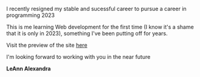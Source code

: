 I recently resigned my stable and sucessful career to pursue a career in programming 2023

This is me learning Web development for the first time (I know it's a shame that it is only in 2023), something I've been putting off for years.

Visit the preview of the site <a href ="https://leannalexandra.github.io/cv/LeAnn%20Alexandra%20Violet%20-%20Junior%20Developer.html" target="_blank">here</a>

I'm looking forward to working with you in the near future



<b>LeAnn Alexandra</b>
